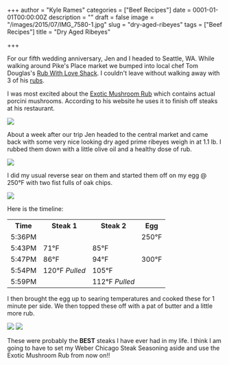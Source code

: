 +++
author = "Kyle Rames"
categories = ["Beef Recipes"]
date = 0001-01-01T00:00:00Z
description = ""
draft = false
image = "/images/2015/07/IMG_7580-1.jpg"
slug = "dry-aged-ribeyes"
tags = ["Beef Recipes"]
title = "Dry Aged  Ribeyes"

+++

For our fifth wedding anniversary, Jen and I headed to Seattle, WA. While walking around Pike's Place market we bumped into local chef Tom Douglas's [Rub With Love Shack](http://www.rubwithloveshack.com/). I couldn't leave without walking away with 3 of his [rubs](http://store.tomdouglas.com/rubs-c2.aspx).

I was most excited about the [Exotic Mushroom Rub](http://www.amazon.com/Rub-Love-Exotic-Mushroom-Douglas/dp/B000VBVZRK) which contains actual porcini mushrooms. According to his website he uses it to finish off steaks at his restaurant. 

![](/content/images/2015/07/IMG_7562.jpg)

About a week after our trip Jen headed to the central market and came back with some very nice looking dry aged prime ribeyes weigh in at 1.1 lb. I rubbed them down with a little olive oil and a healthy dose of rub.

![](/content/images/2015/07/IMG_7560.jpg)

I did my usual reverse sear on them and started them off on my egg @ 250°F with two fist fulls of oak chips.

![](/content/images/2015/07/IMG_7570.jpg)

Here is the timeline:

<table>
<tr><th>Time</th><th>Steak 1</th><th>Steak 2</th><th>Egg</th></tr>
<tr><td>5:36PM</td><td></td><td></td><td>250°F</td></tr>
<tr><td>5:43PM</td><td>71°F</td><td>85°F</td><td></td></tr>
<tr><td>5:47PM</td><td>86°F</td><td>94°F</td><td>300°F</td></tr>
<tr><td>5:54PM</td><td>120°F <i>Pulled</i></td><td>105°F</td><td></td></tr>
<tr><td>5:59PM</td><td></td><td>112°F <i>Pulled</i></td><td></td></tr>
</table>

I then brought the egg up to searing temperatures and cooked these for 1 minute per side. We then topped these off with a pat of butter and a little more rub.

![](/content/images/2015/07/IMG_7580.jpg)
![](/content/images/2015/07/IMG_7582.jpg)

These were probably the **BEST** steaks I have ever had in my life. I think I am going to have to set my Weber Chicago Steak Seasoning aside and use the Exotic Mushroom Rub from now on!!